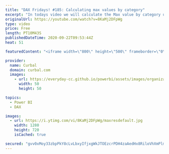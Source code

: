```yaml
---
title: "DAX Fridays! #185: Calculating max values by category"
excerpt: "In todays video we will calculate the Max value by category using allselect function. This video is part of the Fire series below:  This week we are going to visualize the amazon fires data.  Part1 : First we will clean and model the data using Power Query.  (this video) https://www.youtube.com/watch?v=V1kAFbyE7sw"
originalUrl: https://youtube.com/watch?v=8KaMj2DFpWg
type: video
price: Free
length: PT10M43S
publishedDateTime: 2020-09-22T09:53:44Z
heat: 51

featuredContent: "<iframe width=\"800\" height=\"500\" frameborder=\"0\" src=\"https://www.youtube.com/embed/8KaMj2DFpWg\" allow=\"accelerometer; autoplay; encrypted-media; gyroscope; picture-in-picture\" allowfullscreen></iframe>"

provider:
  name: Curbal
  domain: curbal.com
  images:
    - url: https://everyday-cc.github.io/powerbi/assets/images/organizations/curbal.com-50x50.jpg
      width: 50
      height: 50

topics:
  - Power BI
  - DAX

images:
  - url: https://i.ytimg.com/vi/8KaMj2DFpWg/maxresdefault.jpg
    width: 1280
    height: 720
    isCached: true

secured: "gvv0xMoy33zbpPkY8cLvLbxyIfjxgWkJTOEzcrPDH4zaAedHx8RiloVhXmPlm3snbMWNQ/ILS2kXVMVdjjRcgXgT5SpssXyucR2TCx9f1600f/gwwmZ+W+V4dVhRailZuuVqnvuW9jR+sRC3NjNGF1rtZZnQDE9IdiO5s9F5CbSqQ4b3dAWaOLxno6jBOlHfd8v9HDP/rLAD6zihomcdPQdWPX05uK2df5dBNtrIdE/34MfXJGEmwqp3bZBzVmrnLkc2DGzScRwllcm/KsrX+W3vhzVQeJLG903wKCNNM38VQqOFgN7W1V8b4QrDjdjZDl35YiPgPAZqu8W/lL7/666XkHjSe3TkN6XvVD47RoRUUl73b3rRc5RLiGeQqg9G/S2D6+/t58cAgyOV45K3ylUDaI/7XuuZ+L7iRdDkNBU=;osKFJepbMaBb4ggyjKNB6Q=="
---
```


